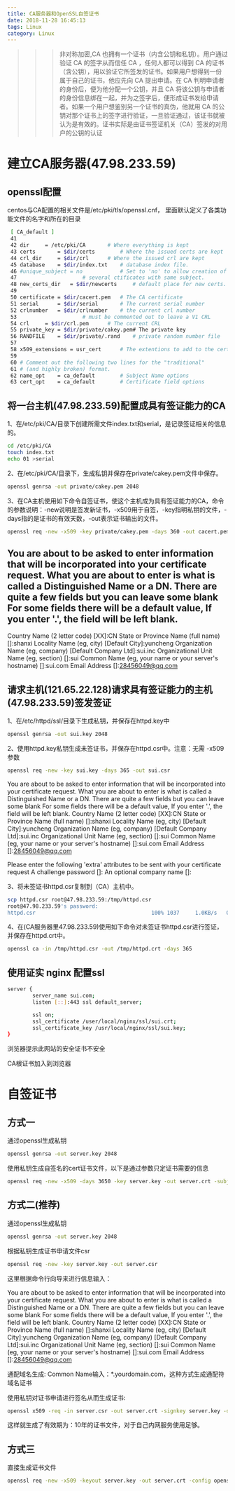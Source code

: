 ```yaml
---
title: CA服务器和OpenSSL自签证书
date: 2018-11-28 16:45:13
tags: Linux
category: Linux
---
```

>>>非对称加密,CA 也拥有一个证书（内含公钥和私钥）。用户通过验证 CA 的签字从而信任 CA ，任何人都可以得到 CA 的证书（含公钥），用以验证它所签发的证书。如果用户想得到一份属于自己的证书，他应先向 CA 提出申请。在 CA 判明申请者的身份后，便为他分配一个公钥，并且 CA 将该公钥与申请者的身份信息绑在一起，并为之签字后，便形成证书发给申请者。如果一个用户想鉴别另一个证书的真伪，他就用 CA 的公钥对那个证书上的签字进行验证，一旦验证通过，该证书就被认为是有效的。证书实际是由证书签证机关（CA）签发的对用户的公钥的认证

# 建立CA服务器(47.98.233.59)

## openssl配置

centos与CA配置的相关文件是/etc/pki/tls/openssl.cnf， 里面默认定义了各类功能文件的名字和所在的目录

```bash
 [ CA_default ]
 41
 42 dir     = /etc/pki/CA       # Where everything is kept
 43 certs       = $dir/certs        # Where the issued certs are kept
 44 crl_dir     = $dir/crl      # Where the issued crl are kept
 45 database    = $dir/index.txt    # database index file.
 46 #unique_subject = no            # Set to 'no' to allow creation of
 47                     # several ctificates with same subject.
 48 new_certs_dir   = $dir/newcerts     # default place for new certs.
 49
 50 certificate = $dir/cacert.pem   # The CA certificate
 51 serial      = $dir/serial       # The current serial number
 52 crlnumber   = $dir/crlnumber    # the current crl number
 53                     # must be commented out to leave a V1 CRL
 54 crl     = $dir/crl.pem      # The current CRL
 55 private_key = $dir/private/cakey.pem# The private key
 56 RANDFILE    = $dir/private/.rand    # private random number file
 57
 58 x509_extensions = usr_cert      # The extentions to add to the cert
 59
 60 # Comment out the following two lines for the "traditional"
 61 # (and highly broken) format.
 62 name_opt    = ca_default        # Subject Name options
 63 cert_opt    = ca_default        # Certificate field options
```
## 将一台主机(47.98.233.59)配置成具有签证能力的CA

1、在/etc/pki/CA/目录下创建所需文件index.txt和serial，是记录签证相关的信息的。

```bash
cd /etc/pki/CA
touch index.txt
echo 01 >serial
```
2、在/etc/pki/CA/目录下，生成私钥并保存在private/cakey.pem文件中保存。

```bash
openssl genrsa -out private/cakey.pem 2048
```
3、在CA主机使用如下命令自签证书，使这个主机成为具有签证能力的CA，命令的参数说明：-new说明是签发新证书，-x509用于自签，-key指明私钥的文件，-days指的是证书的有效天数，-out表示证书输出的文件。

```bash
openssl req -new -x509 -key private/cakey.pem -days 360 -out cacert.pem
```


You are about to be asked to enter information that will be incorporated
into your certificate request.
What you are about to enter is what is called a Distinguished Name or a DN.
There are quite a few fields but you can leave some blank
For some fields there will be a default value,
If you enter '.', the field will be left blank.
-----
Country Name (2 letter code) [XX]:CN
State or Province Name (full name) []:shanxi
Locality Name (eg, city) [Default City]:yuncheng
Organization Name (eg, company) [Default Company Ltd]:sui.inc
Organizational Unit Name (eg, section) []:sui
Common Name (eg, your name or your server's hostname) []:sui.com
Email Address []:28456049@qq.com

## 请求主机(121.65.22.128)请求具有签证能力的主机(47.98.233.59)签发签证

1、在/etc/httpd/ssl/目录下生成私钥，并保存在httpd.key中

```bash
openssl genrsa -out sui.key 2048
```

2、使用httpd.key私钥生成未签证书，并保存在httpd.csr中。注意：无需 -x509 参数

```bash
openssl req -new -key sui.key -days 365 -out sui.csr
```

You are about to be asked to enter information that will be incorporated
into your certificate request.
What you are about to enter is what is called a Distinguished Name or a DN.
There are quite a few fields but you can leave some blank
For some fields there will be a default value,
If you enter '.', the field will be left blank.
Country Name (2 letter code) [XX]:CN
State or Province Name (full name) []:shanxi
Locality Name (eg, city) [Default City]:yuncheng
Organization Name (eg, company) [Default Company Ltd]:sui.inc
Organizational Unit Name (eg, section) []:sui
Common Name (eg, your name or your server's hostname) []:sui.com
Email Address []:28456049@qq.com

Please enter the following 'extra' attributes
to be sent with your certificate request
A challenge password []:
An optional company name []:

3、将未签证书httpd.csr复制到（CA）主机中。

```bash
scp httpd.csr root@47.98.233.59:/tmp/httpd.csr
root@47.98.233.59's password:
httpd.csr                                     100% 1037     1.0KB/s   00:00
```
4、在(CA服务器里47.98.233.59)使用如下命令对未签证书httpd.csr进行签证，并保存在httpd.crt中。

```bash
openssl ca -in /tmp/httpd.csr -out /tmp/httpd.crt -days 365
```

## 使用证实 nginx 配置ssl

```bash
server {
 		server_name sui.com;
        listen [::]:443 ssl default_server;

        ssl on;
        ssl_certificate /user/local/nginx/ssl/sui.crt;
        ssl_certificate_key /usr/local/nginx/ssl/sui.key;
}
```

浏览器提示此网站的安全证书不安全

CA根证书加入到浏览器


# 自签证书

## 方式一

通过openssl生成私钥

```bash
openssl genrsa -out server.key 2048
```
使用私钥生成自签名的cert证书文件，以下是通过参数只定证书需要的信息

```bash
openssl req -new -x509 -days 3650 -key server.key -out server.crt -subj "/C=CN/ST=mykey/L=mykey/O=mykey/OU=mykey/CN=domain1/CN=domain2/CN=domain3"
```

## 方式二(推荐)

通过openssl生成私钥

```bash
openssl genrsa -out server.key 2048
```

根据私钥生成证书申请文件csr

```bash
openssl req -new -key server.key -out server.csr
```

这里根据命令行向导来进行信息输入：

You are about to be asked to enter information that will be incorporated
into your certificate request.
What you are about to enter is what is called a Distinguished Name or a DN.
There are quite a few fields but you can leave some blank
For some fields there will be a default value,
If you enter '.', the field will be left blank.
Country Name (2 letter code) [XX]:CN
State or Province Name (full name) []:shanxi
Locality Name (eg, city) [Default City]:yuncheng
Organization Name (eg, company) [Default Company Ltd]:sui.inc
Organizational Unit Name (eg, section) []:sui
Common Name (eg, your name or your server's hostname) []:sui.com
Email Address []:28456049@qq.com

通配域名生成: Common Name输入：*.yourdomain.com，这种方式生成通配符域名证书

使用私钥对证书申请进行签名从而生成证书:

```bash
openssl x509 -req -in server.csr -out server.crt -signkey server.key -days 3650
```

这样就生成了有效期为：10年的证书文件，对于自己内网服务使用足够。

## 方式三

直接生成证书文件

```bash
openssl req -new -x509 -keyout server.key -out server.crt -config openssl.cnf
```


